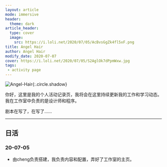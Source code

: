 ```yaml
---
layout: article
mode: immersive
header:
  theme: dark
article_header:
  type: cover
  image:
    src: https://i.loli.net/2020/07/05/AcBvsGgZk4fl5xF.png
title: Angel Hair
author: Angel Hair
modify_date: 2020-07-07
cover: https://i.loli.net/2020/07/05/S2AglOk7dPpmWxw.jpg
tags:
 - activity page
---
```


![Angel-Hair](https://i.loli.net/2020/07/05/S2AglOk7dPpmWxw.jpg){:.circle.shadow}

你好，这里是我的个人活动记录页，我将会在这里持续更新我的工作和学习动态。我在工作室中负责的是设计师和程序。

剧本在写了，在写了……

<!--more-->

---

## 日活

### 20-07-05

* 由cheng负责搭建，我负责内容和配置，弄好了工作室的主页。
